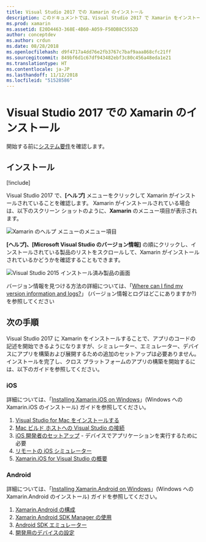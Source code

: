 ```yaml
---
title: Visual Studio 2017 での Xamarin のインストール
description: このドキュメントでは、Visual Studio 2017 で Xamarin をインストールする方法を説明します。 要件、インストール プロセス、インストールの確認について説明します。
ms.prod: xamarin
ms.assetid: E20D4463-368E-4B60-A059-F50DB8C5552D
author: conceptdev
ms.author: crdun
ms.date: 08/28/2018
ms.openlocfilehash: d9f4717a4dd76e2fb3767c7baf9aaa868cfc21ff
ms.sourcegitcommit: 849bf6d1c67df943482ebf3c80c456a48eda1e21
ms.translationtype: HT
ms.contentlocale: ja-JP
ms.lasthandoff: 11/12/2018
ms.locfileid: "51528586"
---
```

# <a name="installing-xamarin-in-visual-studio-2017"></a>Visual Studio 2017 での Xamarin のインストール

<a name="requirements" />

開始する前に[システム要件](~/cross-platform/get-started/requirements.md)を確認します。

## <a name="installation"></a>インストール

[!include[](~/cross-platform/includes/install-xamarin-windows.md)]

Visual Studio 2017 で、**[ヘルプ]** メニューをクリックして Xamarin がインストールされていることを確認します。 Xamarin がインストールされている場合は、以下のスクリーン ショットのように、**Xamarin** のメニュー項目が表示されます。

![Xamarin のヘルプ メニューのメニュー項目](windows-images/12-xamarin-menu-item.png "Xamarin のヘルプ メニューのメニュー項目")

**[ヘルプ]、[Microsoft Visual Studio のバージョン情報]** の順にクリックし、インストールされている製品のリストをスクロールして、Xamarin がインストールされているかどうかを確認することもできます。

![Visual Studio 2015 インストール済み製品の画面](windows-images/13-xamarin-is-installed.png "Visual Studio 2015 インストール済み製品の画面")

バージョン情報を見つける方法の詳細については、「[Where can I find my version information and logs?](~/cross-platform/troubleshooting/questions/version-logs.md)」 (バージョン情報とログはどこにありますか?) を参照してください

## <a name="next-steps"></a>次の手順

Visual Studio 2017 に Xamarin をインストールすることで、アプリのコードの記述を開始できるようになりますが、シミュレーター、エミュレーター、デバイスにアプリを構築および展開するための追加のセットアップは必要ありません。 インストールを完了し、クロス プラットフォームのアプリの構築を開始するには、以下のガイドを参照してください。

### <a name="ios"></a>iOS

詳細については、「[Installing Xamarin.iOS on Windows](~/ios/get-started/installation/windows/index.md)」(Windows への Xamarin.iOS のインストール) ガイドを参照してください。 

1. [Visual Studio for Mac をインストールする](https://docs.microsoft.com/visualstudio/mac/installation)
2. [Mac ビルド ホストへの Visual Studio の接続](~/ios/get-started/installation/windows/connecting-to-mac/index.md)
3. [iOS 開発者のセットアップ](~/ios/get-started/installation/device-provisioning/index.md) - デバイスでアプリケーションを実行するために必要
5. [リモートの iOS シミュレーター](~/tools/ios-simulator/index.md)
6. [Xamarin.iOS for Visual Studio の概要](~/ios/get-started/installation/windows/introduction-to-xamarin-ios-for-visual-studio.md)

### <a name="android"></a>Android

詳細については、「[Installing Xamarin.Android on Windows](~/android/get-started/installation/windows.md)」(Windows への Xamarin.Android のインストール) ガイドを参照してください。

1. [Xamarin.Android の構成](~/android/get-started/installation/windows.md#configuration)
2. [Xamarin Android SDK Manager の使用](~/android/get-started/installation/android-sdk.md?ide=vs)
3. [Android SDK エミュレーター](~/android/get-started/installation/android-emulator/index.md)
4. [開発用のデバイスの設定](~/android/get-started/installation/set-up-device-for-development.md)
